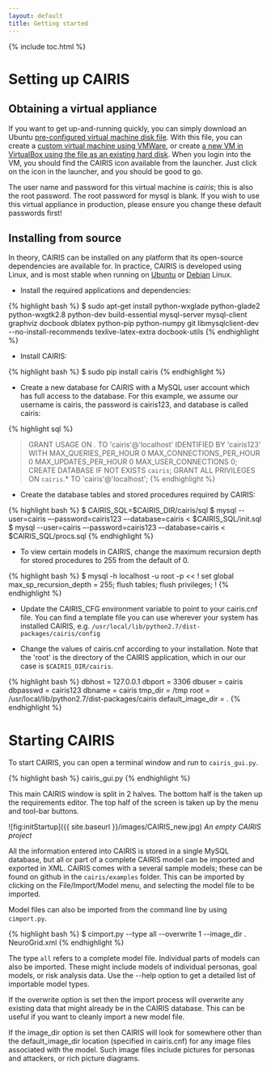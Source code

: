 ```yaml
---
layout: default
title: Getting started
---
```


{% include toc.html %}

# Setting up CAIRIS

## Obtaining a virtual appliance

If you want to get up-and-running quickly, you can simply download an Ubuntu [pre-configured virtual machine disk file](https://drive.google.com/open?id=0Bx5c5XNaOMoTM1RsclRjYTVSSGs).  With this file, you can create a [custom virtual machine using VMWare](http://kb.vmware.com/selfservice/microsites/search.do?language=en_US&cmd=displayKC&externalId=2010196), or create [a new VM in VirtualBox using the file as an existing hard disk](https://www.virtualbox.org/manual/ch01.html#gui-createvm).  When you login into the VM, you should find the CAIRIS icon available from the launcher.  Just click on the icon in the launcher, and you should be good to go.

The user name and password for this virtual machine is *cairis*; this is also the root password.  The root password for mysql is blank.  If you wish to use this virtual appliance in production, please ensure you change these default passwords first!

## Installing from source

In theory, CAIRIS can be installed on any platform that its open-source dependencies are available for.  In practice, CAIRIS is developed using Linux, and is most stable when running on [Ubuntu](http://www.ubuntu.com) or [Debian](https://www.debian.org) Linux.

* Install the required applications and dependencies:

{% highlight bash %}
$ sudo apt-get install python-wxglade python-glade2 python-wxgtk2.8 python-dev build-essential mysql-server mysql-client graphviz docbook dblatex python-pip python-numpy git libmysqlclient-dev --no-install-recommends texlive-latex-extra docbook-utils
{% endhighlight %}

* Install CAIRIS:

{% highlight bash %}
$ sudo pip install cairis
{% endhighlight %}

* Create a new database for CAIRIS with a MySQL user account which has full access to the database.  For this example, we assume our username is cairis, the password is cairis123, and database is called cairis:

{% highlight sql %}
> GRANT USAGE ON *.* TO 'cairis'@'localhost' IDENTIFIED BY 'cairis123' WITH MAX_QUERIES_PER_HOUR 0 MAX_CONNECTIONS_PER_HOUR 0 MAX_UPDATES_PER_HOUR 0 MAX_USER_CONNECTIONS 0;
> CREATE DATABASE IF NOT EXISTS `cairis`;
> GRANT ALL PRIVILEGES ON `cairis`.* TO 'cairis'@'localhost';
{% endhighlight %}

* Create the database tables and stored procedures required by CAIRIS:

{% highlight bash %}
$ CAIRIS_SQL=$CAIRIS_DIR/cairis/sql
$ mysql --user=cairis –-password=cairis123 –-database=cairis < $CAIRIS_SQL/init.sql
$ mysql --user=cairis –-password=cairis123 –-database=cairis < $CAIRIS_SQL/procs.sql
{% endhighlight %}

* To view certain models in CAIRIS, change the maximum recursion depth for stored procedures to 255 from the default of 0.

{% highlight bash %}
$ mysql -h localhost -u root -p << !
set global max_sp_recursion_depth = 255; flush tables;
flush privileges;
!
{% endhighlight %}

* Update the CAIRIS_CFG environment variable to point to your cairis.cnf file.  You can find a template file you can use wherever your system has installed CAIRIS, e.g. `/usr/local/lib/python2.7/dist-packages/cairis/config`

* Change the values of cairis.cnf according to your installation.  Note that the 'root' is the directory of the CAIRIS application, which in our our case is `$CAIRIS_DIR/cairis`.

{% highlight bash %}
dbhost = 127.0.0.1
dbport = 3306
dbuser = cairis
dbpasswd = cairis123
dbname = cairis
tmp_dir = /tmp
root = /usr/local/lib/python2.7/dist-packages/cairis
default_image_dir = .
{% endhighlight %}


# Starting CAIRIS

To start CAIRIS, you can open a terminal window and run to `cairis_gui.py`.

{% highlight bash %}
cairis_gui.py
{% endhighlight %}

This main CAIRIS window is split in 2 halves.  The bottom half is the taken up the requirements editor.  The top half of the screen is taken up by the menu and tool-bar buttons.

![fig:initStartup]({{ site.baseurl }}/images/CAIRIS_new.jpg)
*An empty CAIRIS project*

All the information entered into CAIRIS is stored in a single MySQL database, but all or part of a complete CAIRIS model can be imported and exported in XML.  CAIRIS comes with a several sample models; these can be found on github in the `cairis/examples` folder.  This can be imported by clicking on the File/Import/Model menu, and selecting the model file to be imported.

Model files can also be imported from the command line by using `cimport.py`.     

{% highlight bash %}
$ cimport.py --type all --overwrite 1 --image_dir . NeuroGrid.xml
{% endhighlight %}

The type `all` refers to a complete model file.  Individual parts of models can also be imported.  These might include models of individual personas, goal models, or risk analysis data.  Use the --help option to get a detailed list of importable model types.  

If the overwrite option is set then the import process will overwrite any existing data that might already be in the CAIRIS database.  This can be useful if you want to cleanly import a new model file.

If the image_dir option is set then CAIRIS will look for somewhere other than the default_image_dir location (specified in cairis.cnf) for any image files associated with the model.  Such image files include pictures for personas and attackers, or rich picture diagrams.
